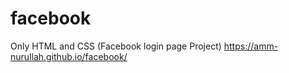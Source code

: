 # facebook
Only HTML and CSS (Facebook login page Project)
https://amm-nurullah.github.io/facebook/

